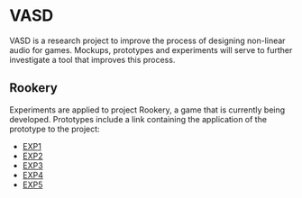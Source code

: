 # VASD
VASD is a research project to improve the process of designing non-linear audio for games. Mockups, prototypes and experiments will serve to further investigate a tool that improves this process.

## Rookery
Experiments are applied to project Rookery, a game that is currently being developed. Prototypes include a link containing the application of the prototype to the project:
- [EXP1](https://streamable.com/wmomb)
- [EXP2](https://streamable.com/reu4v)
- [EXP3](https://streamable.com/434ev)
- [EXP4](https://streamable.com/wqf3h)
- [EXP5](https://streamable.com/uvkjxm)

